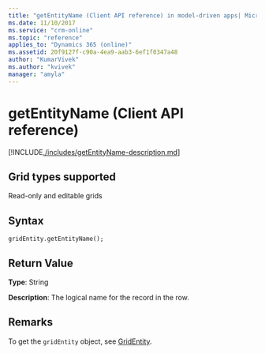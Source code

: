 ```yaml
---
title: "getEntityName (Client API reference) in model-driven apps| MicrosoftDocs"
ms.date: 11/10/2017
ms.service: "crm-online"
ms.topic: "reference"
applies_to: "Dynamics 365 (online)"
ms.assetid: 20f9127f-c90a-4ea9-aab3-6ef1f0347a48
author: "KumarVivek"
ms.author: "kvivek"
manager: "amyla"
---
```

# getEntityName (Client API reference)



[!INCLUDE[./includes/getEntityName-description.md](./includes/getEntityName-description.md)]

## Grid types supported

Read-only and editable grids

## Syntax

`gridEntity.getEntityName();`

## Return Value

**Type**: String

**Description**: The logical name for the record in the row.

## Remarks

To get the `gridEntity` object, see [GridEntity](../gridentity.md). 

